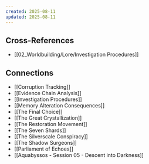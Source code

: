 ```yaml
---
created: 2025-08-11
updated: 2025-08-11
---
```




## Cross-References

- [[02_Worldbuilding/Lore/Investigation Procedures]]


## Connections

- [[Corruption Tracking]]
- [[Evidence Chain Analysis]]
- [[Investigation Procedures]]
- [[Memory Alteration Consequences]]
- [[The Final Choice]]
- [[The Great Crystallization]]
- [[The Restoration Movement]]
- [[The Seven Shards]]
- [[The Silverscale Conspiracy]]
- [[The Shadow Surgeons]]
- [[Parliament of Echoes]]
- [[Aquabyssos - Session 05 - Descent into Darkness]]
